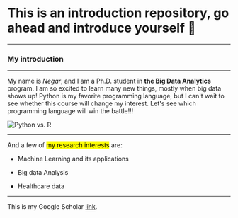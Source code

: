 # This is an introduction repository, go ahead and introduce yourself 🤗

---

### My introduction

---

My name is *Negar*, and I am a Ph.D. student in **the Big Data Analytics** program. I am so excited to learn many new things, mostly when big data shows up! Python is my favorite programming language, but I can't wait to see whether this course will change my interest. Let's see which programming language will win the battle!!!

![Python vs. R](https://res.cloudinary.com/dyd911kmh/image/upload/f_auto,q_auto:best/v1603467084/Tutorial__R_or_Python_for_Data_Analysis_fkkn9s.png)

---

And a few of <mark>my research interests</mark> are:

- Machine Learning and its applications

- Big data Analysis

- Healthcare data

---

This is my Google Scholar  [link](https://scholar.google.com/citations?hl=en&user=HZQkTO8AAAAJ).

